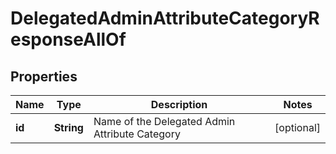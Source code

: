 

# DelegatedAdminAttributeCategoryResponseAllOf


## Properties

| Name | Type | Description | Notes |
|------------ | ------------- | ------------- | -------------|
|**id** | **String** | Name of the Delegated Admin Attribute Category |  [optional] |



